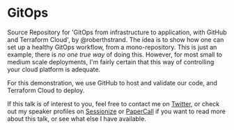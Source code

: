 # GitOps
Source Repository for 'GitOps from infrastructure to application, with GitHub and Terraform Cloud', by @roberthstrand. The idea is to show how one can set up a healthy GitOps workflow, from a mono-repository. This is just an example, there is _no one true way_ of doing this. However, for most small to medium scale deployments, I'm fairly certain that this way of controlling your cloud platform is adequate.

For this demonstration, we use GitHub to host and validate our code, and Terraform Cloud to deploy.

If this talk is of interest to you, feel free to contact me on [Twitter](https://twitter.com/roberthtweets), or check out my speaker profiles on [Sessionize](https://sessionize.com/roberth-strand/) or [PaperCall](https://www.papercall.io/speakers/robstr) if you want to read more about this talk, or see what else I have available.
